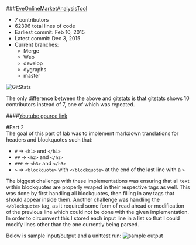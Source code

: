###[EveOnlineMarketAnalysisTool](https://github.com/funnymanpatrick/EveOnlineMarketAnalysisTool)  
* 7 contributors
* 62396 total lines of code
* Earliest commit: Feb 10, 2015
* Latest commit: Dec 3, 2015
* Current branches:
	* Merge
	* Web
	* develop
	* dygraphs
	* master

![GitStats](http://puu.sh/nCWl1/9cd2ba7a6f.png)

The only difference between the above and gitstats is that gitstats shows 10 contributors instead of 7, one of which was repeated.  

####[Youtube gource link](https://youtu.be/fVkju6Wuvr4)  

#Part 2  
The goal of this part of lab was to implement markdown translations for headers and blockquotes such that:  
  - `#` => `<h1>` and `</h1>` 
  - `##` => `<h2>` and `</h2>` 
  - `###` => `<h3>` and `</h3>` 
  - `>` => `<blockquote>` with `</blockquote>` at the end of the last line with a `>`  
  
The biggest challenge with these implementations was ensuring that all text within blockquotes are properly wraped in their respective tags as well. This was done by first handling all blockquotes, then filling in any tags that should appear inside them. Another challenge was handling the `</blockquote>` tag, as it required some form of read ahead or modification of the previous line which could not be done with the given implementation. In order to circumvent this I stored each input line in a list so that I could modify lines other than the one currently being parsed. 

Below is sample input/output and a unittest run:
![sample output](http://puu.sh/o2cBQ/396ff2c219.png)
  
  

